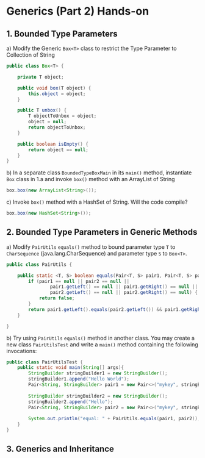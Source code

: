 # Generics (Part 2) Hands-on

## 1. Bounded Type Parameters

a) Modify the Generic `Box<T>` class to restrict the Type Parameter to Collection of String

```java
public class Box<T> {

    private T object;

    public void box(T object) {
        this.object = object;
    }

    public T unbox() {
        T objectToUnbox = object;
        object = null;
        return objectToUnbox;
    }

    public boolean isEmpty() {
        return object == null;
    }
}
```

b) In a separate class `BoundedTypeBoxMain` in its `main()` method, instantiate `Box` class in 1.a
and invoke `box()` method with an ArrayList of String

```java
box.box(new ArrayList<String>());
```   

c) Invoke `box()` method with a HashSet of String. Will the code compile?

```java
box.box(new HashSet<String>());
```

## 2. Bounded Type Parameters in Generic Methods

a) Modify `PairUtils` `equals()` method to bound
parameter type `T` to `CharSequence` (java.lang.CharSequence) and
parameter type `S` to `Box<T>`.

```java
public class PairUtils {

    public static <T, S> boolean equals(Pair<T, S> pair1, Pair<T, S> pair2) {
        if (pair1 == null || pair2 == null ||
                pair1.getLeft() == null || pair1.getRight() == null ||
                pair2.getLeft() == null || pair2.getRight() == null) {
            return false;
        }
        return pair1.getLeft().equals(pair2.getLeft()) && pair1.getRight().equals(pair2.getRight());
    }

}
```

b) Try using `PairUtils` `equals()` method in another class.
You may create a new class `PairUtilsTest` and write a `main()`
method containing the following invocations:

```java
public class PairUtilsTest {
    public static void main(String[] args){
        StringBuilder stringBuilder1 = new StringBuilder();
        stringBuilder1.append("Hello World");
        Pair<String, StringBuilder> pair1 = new Pair<>("mykey", stringBuilder1);
        
        StringBuilder stringBuilder2 = new StringBuilder();
        stringBuilder2.append("Hello");
        Pair<String, StringBuilder> pair2 = new Pair<>("mykey", stringBuilder2);
        
        System.out.println("equal: " + PairUtils.equals(pair1, pair2));
    }
}
```

## 3. Generics and Inheritance


